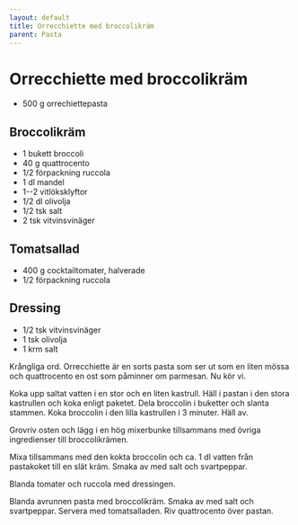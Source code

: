 ```yaml
---
layout: default
title: Orrecchiette med broccolikräm
parent: Pasta
---
```


# Orrecchiette med broccolikräm


-   500 g orrechiettepasta

## Broccolikräm
-   1 bukett broccoli
-   40 g quattrocento
-   1/2 förpackning ruccola
-   1 dl mandel
-   1--2 vitlöksklyftor
-   1/2 dl olivolja
-   1/2 tsk salt
-   2 tsk vitvinsvinäger

## Tomatsallad

-   400 g cocktailtomater, halverade
-   1/2 förpackning ruccola

## Dressing

-   1/2 tsk vitvinsvinäger
-   1 tsk olivolja
-   1 krm salt

Krångliga ord. Orrecchiette är en sorts pasta som ser ut som en liten
mössa och quattrocento en ost som påminner om parmesan. Nu kör vi.

Koka upp saltat vatten i en stor och en liten kastrull. Häll i pastan i den stora
kastrullen och koka enligt paketet. Dela broccolin i buketter och slanta stammen. Koka
broccolin i den lilla kastrullen i 3 minuter. Häll av.

Grovriv osten och lägg i en hög mixerbunke tillsammans med övriga ingredienser till
broccolikrämen. 

Mixa tillsammans med den kokta broccolin och ca. 1 dl vatten från
pastakoket till en slät kräm. Smaka av med salt och svartpeppar.

Blanda tomater och ruccola med dressingen.

Blanda avrunnen pasta med broccolikräm. Smaka av med salt och
svartpeppar. Servera med tomatsalladen. Riv quattrocento över pastan.

